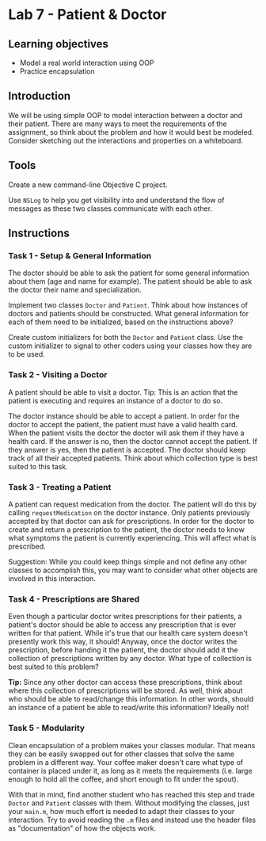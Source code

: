 # Lab 7 - Patient & Doctor

## Learning objectives
- Model a real world interaction using OOP
- Practice encapsulation

## Introduction
We will be using simple OOP to model interaction between a doctor and their patient. There are many ways to meet the requirements of the assignment, so think about the problem and how it would best be modeled. Consider sketching out the interactions and properties on a whiteboard.

## Tools
Create a new command-line Objective C project.

Use `NSLog` to help you get visibility into and understand the flow of messages as these two classes communicate with each other.

## Instructions
### Task 1 - Setup & General Information
The doctor should be able to ask the patient for some general information about them (age and name for example). The patient should be able to ask the doctor their name and specialization.

Implement two classes `Doctor` and `Patient`. Think about how instances of doctors and patients should be constructed. What general information for each of them need to be initialized, based on the instructions above?

Create custom initializers for both the `Doctor` and `Patient` class. Use the
custom initializer to signal to other coders using your classes how they are to
be used.

### Task 2 - Visiting a Doctor
A patient should be able to visit a doctor. Tip: This is an action that the patient is executing and requires an instance of a doctor to do so.

The doctor instance should be able to accept a patient. In order for the doctor to accept the patient, the patient must have a valid health card. When the patient visits the doctor the doctor will ask them if they have a health card. If the answer is no, then the doctor cannot accept the patient. If they answer is yes, then the patient is accepted. The doctor should keep track of all their accepted patients. Think about which collection type is best suited to this task.

### Task 3 - Treating a Patient
A patient can request medication from the doctor. The patient will do this by calling `requestMedication` on the doctor instance. Only patients previously accepted by that doctor can ask for prescriptions. In order for the doctor to create and return a prescription to the patient, the doctor needs to know what symptoms the patient is currently experiencing. This will affect what is prescribed.

Suggestion: While you could keep things simple and not define any other classes to accomplish this, you may want to consider what other objects are involved in this interaction.

### Task 4 - Prescriptions are Shared
Even though a particular doctor writes prescriptions for their patients, a patient's doctor should be able to access any prescription that is ever written for that patient. While it's true that our health care system doesn't presently work this way, it should! Anyway, once the doctor writes the prescription, before handing it the patient, the doctor should add it the collection of prescriptions written by any doctor. What type of collection is best suited to this problem?

**Tip:** Since any other doctor can access these prescriptions, think about where this collection of prescriptions will be stored. As well, think about who should be able to read/change this information. In other words, should an instance of a patient be able to read/write this information? Ideally not!

### Task 5 - Modularity
Clean encapsulation of a problem makes your classes modular. That means they can be easily swapped out for other classes that solve the same problem in a different way. Your coffee maker doesn't care what type of container is placed under it, as long as it meets the requirements (i.e. large enough to hold all the coffee, and short enough to fit under the spout).

With that in mind, find another student who has reached this step and trade `Doctor` and `Patient` classes with them. Without modifying the classes, just your `main.m`, how much effort is needed to adapt their classes to your interaction. Try to avoid reading the `.m` files and instead use the header files as "documentation" of how the objects work.